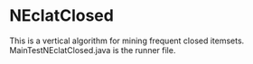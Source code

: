 # NEclatClosed
This is a vertical algorithm for mining frequent closed itemsets.
MainTestNEclatClosed.java is the runner file.
